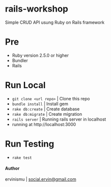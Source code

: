 # rails-workshop
Simple CRUD API usung Ruby on Rails framework

# Pre
- Ruby version 2.5.0 or higher
- Bundler
- Rails

# Run Local
- `git clone <url repo>` | Clone this repo
- `bundle install`  | Install gem
- `rake db:create`  | Create database
- `rake db:migrate` | Create migration
- `rails server`  | Running rails server in localhost
- running at http://localhost:3000

# Run Testing
- `rake test`

#### Author 
ervinismu | social.ervin@gmail.com
